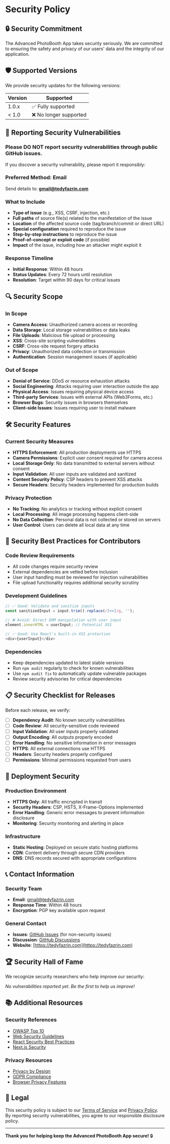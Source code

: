 # Security Policy

## 🔒 Security Commitment

The Advanced PhotoBooth App takes security seriously. We are committed to ensuring the safety and privacy of our users' data and the integrity of our application.

## 🛡️ Supported Versions

We provide security updates for the following versions:

| Version | Supported          |
| ------- | ------------------ |
| 1.0.x   | ✅ Fully supported |
| < 1.0   | ❌ No longer supported |

## 🚨 Reporting Security Vulnerabilities

### **Please DO NOT report security vulnerabilities through public GitHub issues.**

If you discover a security vulnerability, please report it responsibly:

### **Preferred Method: Email**
Send details to: **gmail@tedyfazrin.com**

### **What to Include**
- **Type of issue** (e.g., XSS, CSRF, injection, etc.)
- **Full paths** of source file(s) related to the manifestation of the issue
- **Location** of the affected source code (tag/branch/commit or direct URL)
- **Special configuration** required to reproduce the issue
- **Step-by-step instructions** to reproduce the issue
- **Proof-of-concept or exploit code** (if possible)
- **Impact** of the issue, including how an attacker might exploit it

### **Response Timeline**
- **Initial Response**: Within 48 hours
- **Status Updates**: Every 72 hours until resolution
- **Resolution**: Target within 90 days for critical issues

## 🔍 Security Scope

### **In Scope**
- **Camera Access**: Unauthorized camera access or recording
- **Data Storage**: Local storage vulnerabilities or data leaks
- **File Uploads**: Malicious file upload or processing
- **XSS**: Cross-site scripting vulnerabilities
- **CSRF**: Cross-site request forgery attacks
- **Privacy**: Unauthorized data collection or transmission
- **Authentication**: Session management issues (if applicable)

### **Out of Scope**
- **Denial of Service**: DDoS or resource exhaustion attacks
- **Social Engineering**: Attacks requiring user interaction outside the app
- **Physical Access**: Issues requiring physical device access
- **Third-party Services**: Issues with external APIs (Web3Forms, etc.)
- **Browser Bugs**: Security issues in browsers themselves
- **Client-side Issues**: Issues requiring user to install malware

## 🛠️ Security Features

### **Current Security Measures**
- **HTTPS Enforcement**: All production deployments use HTTPS
- **Camera Permissions**: Explicit user consent required for camera access
- **Local Storage Only**: No data transmitted to external servers without consent
- **Input Validation**: All user inputs are validated and sanitized
- **Content Security Policy**: CSP headers to prevent XSS attacks
- **Secure Headers**: Security headers implemented for production builds

### **Privacy Protection**
- **No Tracking**: No analytics or tracking without explicit consent
- **Local Processing**: All image processing happens client-side
- **No Data Collection**: Personal data is not collected or stored on servers
- **User Control**: Users can delete all local data at any time

## 🔧 Security Best Practices for Contributors

### **Code Review Requirements**
- All code changes require security review
- External dependencies are vetted before inclusion
- User input handling must be reviewed for injection vulnerabilities
- File upload functionality requires additional security scrutiny

### **Development Guidelines**
```typescript
// ✅ Good: Validate and sanitize inputs
const sanitizedInput = input.trim().replace(/[<>]/g, '');

// ❌ Avoid: Direct DOM manipulation with user input
element.innerHTML = userInput; // Potential XSS

// ✅ Good: Use React's built-in XSS protection
<div>{userInput}</div>
```

### **Dependencies**
- Keep dependencies updated to latest stable versions
- Run `npm audit` regularly to check for known vulnerabilities
- Use `npm audit fix` to automatically update vulnerable packages
- Review security advisories for critical dependencies

## 📋 Security Checklist for Releases

Before each release, we verify:

- [ ] **Dependency Audit**: No known security vulnerabilities
- [ ] **Code Review**: All security-sensitive code reviewed
- [ ] **Input Validation**: All user inputs properly validated
- [ ] **Output Encoding**: All outputs properly encoded
- [ ] **Error Handling**: No sensitive information in error messages
- [ ] **HTTPS**: All external connections use HTTPS
- [ ] **Headers**: Security headers properly configured
- [ ] **Permissions**: Minimal permissions requested from users

## 🚀 Deployment Security

### **Production Environment**
- **HTTPS Only**: All traffic encrypted in transit
- **Security Headers**: CSP, HSTS, X-Frame-Options implemented
- **Error Handling**: Generic error messages to prevent information disclosure
- **Monitoring**: Security monitoring and alerting in place

### **Infrastructure**
- **Static Hosting**: Deployed on secure static hosting platforms
- **CDN**: Content delivery through secure CDN providers
- **DNS**: DNS records secured with appropriate configurations

## 📞 Contact Information

### **Security Team**
- **Email**: gmail@tedyfazrin.com
- **Response Time**: Within 48 hours
- **Encryption**: PGP key available upon request

### **General Contact**
- **Issues**: [GitHub Issues](https://github.com/tedy69/photobooth/issues) (for non-security issues)
- **Discussion**: [GitHub Discussions](https://github.com/tedy69/photobooth/discussions)
- **Website**: [https://tedyfazrin.com](https://tedyfazrin.com)

## 🏆 Security Hall of Fame

We recognize security researchers who help improve our security:

*No vulnerabilities reported yet. Be the first to help us improve!*

## 📚 Additional Resources

### **Security References**
- [OWASP Top 10](https://owasp.org/www-project-top-ten/)
- [Web Security Guidelines](https://web.dev/security/)
- [React Security Best Practices](https://snyk.io/blog/10-react-security-best-practices/)
- [Next.js Security](https://nextjs.org/docs/advanced-features/security-headers)

### **Privacy Resources**
- [Privacy by Design](https://www.ipc.on.ca/wp-content/uploads/resources/7foundationalprinciples.pdf)
- [GDPR Compliance](https://gdpr.eu/)
- [Browser Privacy Features](https://web.dev/privacy/)

## 📄 Legal

This security policy is subject to our [Terms of Service](./TERMS.md) and [Privacy Policy](./PRIVACY.md). By reporting security vulnerabilities, you agree to our responsible disclosure policy.

---

**Thank you for helping keep the Advanced PhotoBooth App secure!** 🔒
